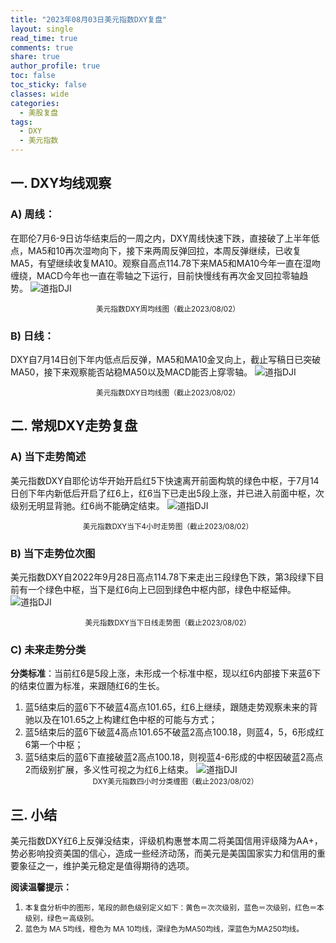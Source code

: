 ```yaml
---
title: "2023年08月03日美元指数DXY复盘"
layout: single
read_time: true
comments: true
share: true
author_profile: true
toc: false
toc_sticky: false
classes: wide
categories:
  - 美股复盘
tags:
  - DXY
  - 美元指数
---
```

## 一. DXY均线观察 
### A) 周线： 
在耶伦7月6-9日访华结束后的一周之内，DXY周线快速下跌，直接破了上半年低点，MA5和10再次湿吻向下，接下来两周反弹回拉，本周反弹继续，已收复MA5，有望继续收复MA10。观察自高点114.78下来MA5和MA10今年一直在湿吻缠绕，MACD今年也一直在零轴之下运行，目前快慢线有再次金叉回拉零轴趋势。
 ![道指DJI](https://image.olim.cc/2023-08-03-DXY-week.png)
<small><center>美元指数DXY周均线图（截止2023/08/02）</center></small>
### B) 日线： 
DXY自7月14日创下年内低点后反弹，MA5和MA10金叉向上，截止写稿日已突破MA50，接下来观察能否站稳MA50以及MACD能否上穿零轴。
 ![道指DJI](https://image.olim.cc/2023-08-03-DXY-day.png)
<small><center>美元指数DXY日均线图（截止2023/08/02）</center></small>
## 二. 常规DXY走势复盘 
### A) 当下走势简述 
美元指数DXY自耶伦访华开始开启红5下快速离开前面构筑的绿色中枢，于7月14日创下年内新低后开启了红6上，红6当下已走出5段上涨，并已进入前面中枢，次级别无明显背驰。红6尚不能确定结束。
 ![道指DJI](https://image.olim.cc/2023-08-03-DXY-hour.png)
<small><center>美元指数DXY当下4小时走势图（截止2023/08/02）</center></small>
### B) 当下走势位次图 
美元指数DXY自2022年9月28日高点114.78下来走出三段绿色下跌，第3段绿下目前有一个绿色中枢，当下是红6向上已回到绿色中枢内部，绿色中枢延伸。 
 ![道指DJI](https://image.olim.cc/2023-08-03-DXY-day-1.png)
<small><center>美元指数DXY当下日线走势图（截止2023/08/02）</center></small>
### C) 未来走势分类 
**分类标准**：当前红6是5段上涨，未形成一个标准中枢，现以红6内部接下来蓝6下的结束位置为标准，来跟随红6的生长。 
1. 蓝5结束后的蓝6下不破蓝4高点101.65，红6上继续，跟随走势观察未来的背驰以及在101.65之上构建红色中枢的可能与方式； 
2. 蓝5结束后的蓝6下破蓝4高点101.65不破蓝2高点100.18，则蓝4，5，6形成红6第一个中枢； 
3. 蓝5结束后的蓝6下直接破蓝2高点100.18，则视蓝4-6形成的中枢因破蓝2高点2而级别扩展，多义性可视之为红6上结束。 
 ![道指DJI](https://image.olim.cc/2023-08-03-DXY-hour-fl.png)
<small><center>DXY美元指数四小时分类缠图（截止2023/08/02）</center></small>
## 三. 小结 
美元指数DXY红6上反弹没结束，评级机构惠誉本周二将美国信用评级降为AA+，势必影响投资美国的信心，造成一些经济动荡，而美元是美国国家实力和信用的重要象征之一，维护美元稳定是值得期待的选项。 

**阅读温馨提示：** 
1. <small>本复盘分析中的图形，笔段的颜色级别定义如下：黄色＝次次级别，蓝色＝次级别，红色＝本级别，绿色＝高级别。</small> 
2. <small>蓝色为 MA 5均线，橙色为 MA 10均线，深绿色为MA50均线，深蓝色为MA250均线。</small> 

